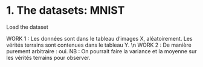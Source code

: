 # 1.	The datasets: MNIST

Load the dataset 

WORK 1 : Les données sont dans le tableau d’images X, aléatoirement. Les vérités terrains sont contenues dans le tableau Y.
\n WORK 2 : De manière purement arbitraire : oui. 
NB : On pourrait faire la variance et la moyenne sur les vérités terrains pour observer.
